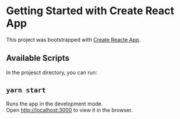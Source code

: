 # Getting Started with Create React App

This project was bootstrapped with [Create Reacte App](https://github.com/facebook/create-react-app).

## Available Scripts
In the projesct directory, you can run:

## `yarn start`
Runs the app in the development mode.\
Open [http://localhost:3000](http://localhost:3000) to view it in the browser.